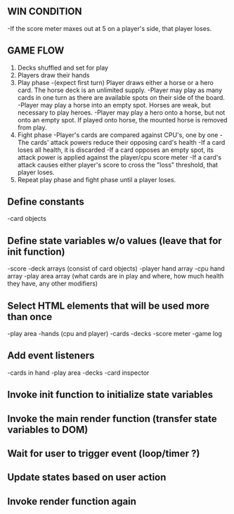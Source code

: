 ## WIN CONDITION
-If the score meter maxes out at 5 on a player's side, that player loses.

## GAME FLOW
1. Decks shuffled and set for play
2. Players draw their hands
3. Play phase
    -(expect first turn) Player draws either a horse or a hero card. The horse deck is an unlimited supply.
    -Player may play as many cards in one turn as there are available spots on their side of the board.
    -Player may play a horse into an empty spot. Horses are weak, but necessary to play heroes.
    -Player may play a hero onto a horse, but not onto an empty spot. If played onto horse, the mounted horse is removed from play.
4. Fight phase
    -Player's cards are compared against CPU's, one by one
    -The cards' attack powers reduce their opposing card's health
    -If a card loses all health, it is discarded
    -If a card opposes an empty spot, its attack power is applied against the player/cpu score meter
    -If a card's attack causes either player's score to cross the "loss" threshold, that player loses.
5. Repeat play phase and fight phase until a player loses.




## Define constants
-card objects


## Define state variables w/o values (leave that for init function)
-score
-deck arrays (consist of card objects)
-player hand array
-cpu hand array
-play area array (what cards are in play and where, how much health they have, any other modifiers)

## Select HTML elements that will be used more than once
-play area
-hands (cpu and player)
-cards
-decks
-score meter
-game log

## Add event listeners
-cards in hand
-play area
-decks
-card inspector

## Invoke init function to initialize state variables

## Invoke the main render function (transfer state variables to DOM)

## Wait for user to trigger event (loop/timer ?)

## Update states based on user action

## Invoke render function again